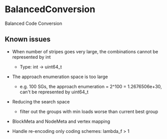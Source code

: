 # BalancedConversion
Balanced Code Conversion

## Known issues

* When number of stripes goes very large, the combinations cannot be
  represented by int
    * Type: int -> uint64_t

* The approach enumeration space is too large
    * e.g. 100 SGs, the approach enumeration = 2^100 = 1.2676506e+30, can't be
      represented by uint64_t

* Reducing the search space
    * filter out the groups with min loads worse than current best group

* BlockMeta and NodeMeta and vertex mapping

* Handle re-encoding only coding schemes: lambda_f > 1